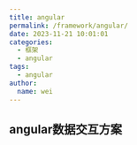 ```yaml
---
title: angular
permalink: /framework/angular/
date: 2023-11-21 10:01:01
categories:
  - 框架
  - angular
tags:
  - angular
author: 
  name: wei
---
```


## angular数据交互方案
